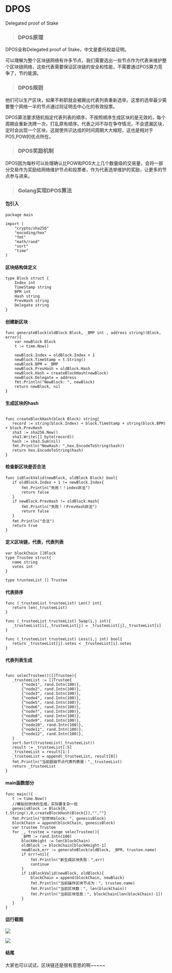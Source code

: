 # DPOS
Delegated proof of Stake
> ### DPOS原理

DPOS全称Delegated proof of Stake，中文是委托权益证明。

可以理解为整个区块链网络有许多节点，我们需要选出一些节点作为代表来维护整个区块链网络，这些代表需要保证区块链的安全和性能，不需要通过POS算力竞争了，节约能源。

> ### DPOS规则
他们可以生产区块，如果不称职就会被踢出代表列表重新选举。这里的选举最少需要整个网络一半的节点通过则证明去中心化的有效投票。

DPOS算法要求随机指定代表列表的顺序，不按照顺序生成区块的是无效的，每个周期会重新洗牌一次，打乱原有顺序。代表之间不存在争夺情况，不会遗漏区块，定时会出现一个区块，这就使共识达成的时间周期大大缩短，这也是相对于POS,POW的优点所在。

> ### DPOS奖励机制

DPOS因为每秒可以处理确认比POW和POS大上几个数量级的交易量，会将一部分交易作为奖励给网络维护节点和投票者，作为代表选举维护的奖励，让更多的节点参与进来。

> ### Golang实现DPOS算法

#### 包引入

```
package main

import (
	"crypto/sha256"
	"encoding/hex"
	"fmt"
	"math/rand"
	"sort"
	"time"
)
```

#### 区块结构体定义

``` golang
type Block struct {
	Index int
	TimeStamp string
	BPM int
	Hash string
	PrevHash string
	Delegate string
}
```

#### 创建新区块

```golang
func generateBlock(oldBlock Block, _BMP int , address string)(Block, error){
	var newBlock Block
	t := time.Now()

	newBlock.Index = oldBlock.Index + 1
	newBlock.TimeStamp = t.String()
	newBlock.BPM = _BMP
	newBlock.PrevHash = oldBlock.Hash
	newBlock.Hash = createBlockHash(newBlock)
	newBlock.Delegate = address
	fmt.Println("NewBlock: ", newBlock)
	return newBlock, nil
}
```

 #### 生成区块的hash
 
 ```golang
 
 func createBlockHash(block Block) string{
	record := string(block.Index) + block.TimeStamp + string(block.BPM) + block.PrevHash
	sha3 := sha256.New()
	sha3.Write([] byte(record))
	hash := sha3.Sum(nil)
	fmt.Println("NewHash: ",hex.EncodeToString(hash))
	return hex.EncodeToString(hash)
}
 ```
 
 #### 检查新区块是否合法
 
 ```
 func isBlockValid(newBlock, oldBlock Block) bool{
	if oldBlock.Index + 1 != newBlock.Index{
		fmt.Println("失败！！index非法")
		return false
	}
	if newBlock.PrevHash != oldBlock.Hash{
		fmt.Println("失败！！PrevHash非法")
		return false
	}
	fmt.Println("合法")
	return true
}
 ```
 
 #### 定义区块链，代表，代表列表
 
 ```
 var blockChain []Block
 type Trustee struct{
	name string
	votes int
 }

 type trusteeList [] Trustee
 ```
 
 #### 代表排序
 ```
 func (_trusteeList trusteeList) Len() int{
	return len(_trusteeList)
}

func (_trusteeList trusteeList) Swap(i,j int){
	_trusteeList[i],_trusteeList[j] = _trusteeList[j],_trusteeList[i]
}

func (_trusteeList trusteeList) Less(i,j int) bool{
	return _trusteeList[j].votes < _trusteeList[i].votes
}
 ```
 
 #### 代表列表生成
 
 ```
 
 func selecTrustee()([]Trustee){
	_trusteeList := []Trustee{
		{"node1", rand.Intn(100)},
		{"node2", rand.Intn(100)},
		{"node3", rand.Intn(100)},
		{"node4", rand.Intn(100)},
		{"node5", rand.Intn(100)},
		{"node6", rand.Intn(100)},
		{"node7", rand.Intn(100)},
		{"node8", rand.Intn(100)},
		{"node9", rand.Intn(100)},
		{"node10", rand.Intn(100)},
		{"node11", rand.Intn(100)},
		{"node12", rand.Intn(100)},
	}
	sort.Sort(trusteeList(_trusteeList))
	result := _trusteeList[:5]
	_trusteeList = result[1:]
	_trusteeList = append(_trusteeList, result[0])
	fmt.Println("当前超级节点代表列表是：",_trusteeList)
	return _trusteeList
}
 ```
 
 #### main函数部分
 
 ```
 func main(){
	t := time.Now()
	//模拟创世块的生成，实际要复杂一些
	genesisBlock := Block{0, t.String(),0,createBlockHash(Block{}),"",""} 
	fmt.Println("创世块block: ", genesisBlock)
	blockChain = append(blockChain, genesisBlock)
	var trustee Trustee
	for _, trustee = range selecTrustee(){
		_BPM := rand.Intn(100)
		blockHeight := len(blockChain)
		oldBlock := blockChain[blockHeight-1]
		newBlock,err := generateBlock(oldBlock, _BPM, trustee.name)
		if err!=nil{
			fmt.Println("新生成区块失败：",err)
			continue
		}
		if isBlockValid(newBlock, oldBlock){
			blockChain = append(blockChain, newBlock)
			fmt.Println("当前操作区块节点为：", trustee.name)
			fmt.Println("当前区块数：", len(blockChain))
			fmt.Println("当前区块信息：", blockChain[len(blockChain)-1])
		}
	}
}
 ```
 
 #### 运行截图
 
![](https://user-gold-cdn.xitu.io/2019/11/7/16e439af726def57?w=1810&h=609&f=png&s=110717)

![](https://user-gold-cdn.xitu.io/2019/11/7/16e439b469dd1ffc?w=1786&h=412&f=png&s=62870)

#### 结尾
大家也可以试试，区块链还是很有意思的啊~~~~~
